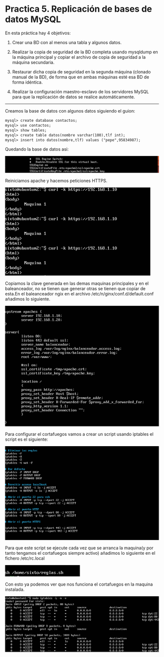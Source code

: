 # Practica 5. Replicación de bases de datos MySQL
En esta práctica hay 4 objetivos:

1. Crear una BD con al menos una tabla y algunos datos.

2. Realizar la copia de seguridad de la BD completa usando mysqldump en la máquina principal y copiar el archivo de copia de seguridad a la máquina secundaria.

3. Restaurar dicha copia de seguridad en la segunda máquina (clonado manual de la BD), de forma que en ambas máquinas esté esa BD de forma idéntica.

4. Realizar la configuración maestro-esclavo de los servidores MySQL para que la replicación de datos se realice automáticamente.

---

Creamos la base de datos con algunos datos siguiendo el guion:
	
	mysql> create database contactos;
	mysql> use contactos;
	mysql> show tables;
	mysql> create table datos(nombre varchar(100),tlf int);
	mysql> insert into datos(nombre,tlf) values ("pepe",95834987);

Quedando la base de datos asi:

![img](https://github.com/SixtoCoca/SWAP/blob/master/Imagenes/default-ssl.png)

Reiniciamos apache y hacemos peticiones HTTPS.

![img](https://github.com/SixtoCoca/SWAP/blob/master/Imagenes/curlHTTPS.png)

Copiamos la clave generada en las demas maquinas principales y en el baleanceador, no se tienen que generar otras se tienen que copiar de esta.En el baleanceador ngix en el archivo /etc/n/ginx/conf.d/default.conf añadimos lo siguiente.

![img](https://github.com/SixtoCoca/SWAP/blob/master/Imagenes/default.conf.png)

Para configurar el cortafuegos vamos a crear un script usando iptables el script es el siguiente:

![img](https://github.com/SixtoCoca/SWAP/blob/master/Imagenes/scriptiptables.png)

Para que este script se ejecute cada vez que se arranca la maquina(y por tanto tengamos el cortafuegos siempre activo) añadimos lo siguiente en el fichero /etc/rc.local

![img](https://github.com/SixtoCoca/SWAP/blob/master/Imagenes/rc.local.png)

Con esto ya podemos ver que nos funciona el cortafuegos en la maquina instalada.

![img](https://github.com/SixtoCoca/SWAP/blob/master/Imagenes/iptablesm1.png)

